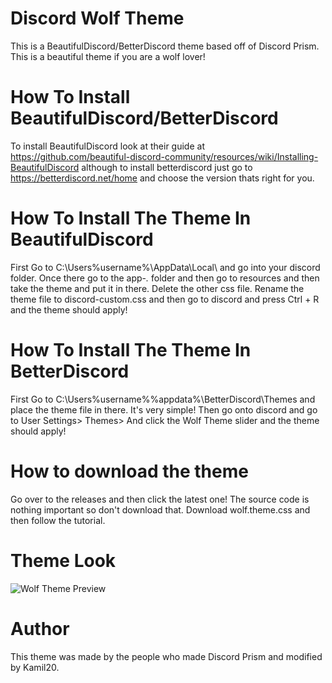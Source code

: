 # Discord Wolf Theme
This is a BeautifulDiscord/BetterDiscord theme based off of Discord Prism. This is a beautiful theme if you are a wolf lover!

# How To Install BeautifulDiscord/BetterDiscord
To install BeautifulDiscord look at their guide at https://github.com/beautiful-discord-community/resources/wiki/Installing-BeautifulDiscord although to install betterdiscord just go to https://betterdiscord.net/home and choose the version thats right for you.

# How To Install The Theme In BeautifulDiscord
First Go to C:\Users\%username%\AppData\Local\ and go into your discord folder. Once there go to the app-*.* folder and then go to resources and then take the theme and put it in there. Delete the other css file. Rename the theme file to discord-custom.css and then go to discord and press Ctrl + R and the theme should apply!

# How To Install The Theme In BetterDiscord
First Go to C:\Users\%username%\%appdata%\BetterDiscord\Themes and place the theme file in there. It's very simple! Then go onto discord and go to User Settings> Themes> And click the Wolf Theme slider and the theme should apply!

# How to download the theme
Go over to the releases and then click the latest one! The source code is nothing important so don't download that. Download wolf.theme.css and then follow the tutorial.

# Theme Look
![Wolf Theme Preview](https://raw.githubusercontent.com/ThatOneWolfie/Discord-Wolf-Theme/master/Fantasy-Wolf-Wallpaper-680x425.png)

# Author
This theme was made by the people who made Discord Prism and modified by Kamil20. 
